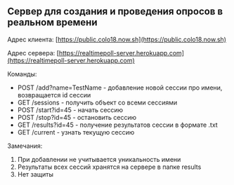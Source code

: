 ## Сервер для создания и проведения опросов в реальном времени 

Адрес клиента: [https://public.colo18.now.sh](https://public.colo18.now.sh)

Адрес сервера: [https://realtimepoll-server.herokuapp.com](https://realtimepoll-server.herokuapp.com)

Команды:
- POST /add?name=TestName - добавление новой сессии про имени, возвращается id сессии
- GET /sessions - получить объект со всеми сессиями
- POST /start?id=45 - начать сессию 
- POST /stop?id=45 - остановить сессию
- GET /results?id=45 - получение результатов сессии в формате .txt
- GET /current - узнать текущую сессию

Замечания: 
1) При добавлении не учитывается уникальность имени 
2) Результаты всех сессий хранятся на сервере в папке results
3) Нет защиты